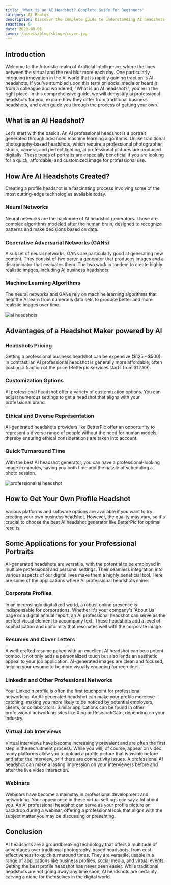 ```yaml
---
title: 'What is an AI Headshot? Complete Guide for Beginners'
category: AI Photos
description: Discover the complete guide to understanding AI headshots—what they are, how they're made, and how to use them professionally. Learn how AI-generated portraits are revolutionizing personal branding in the digital age.
readtime: 5
date: 2023-09-01
cover: /assets/blog/<blog>/cover.jpg
---
```

## Introduction

Welcome to the futuristic realm of Artificial Intelligence, where the lines between the virtual and the real blur more each day. One particularly intriguing innovation in the AI world that is rapidly gaining traction is AI headshots. If you've stumbled upon this term on social media or heard it from a colleague and wondered, "What is an AI headshot?", you're in the right place. In this comprehensive guide, we will demystify ai professional headshots for you, explore how they differ from traditional business headshots, and even guide you through the process of getting your own.

## What is an AI Headshot?

Let's start with the basics. An AI professional headshot is a portrait generated through advanced machine learning algorithms. Unlike traditional photography-based headshots, which require a professional photographer, studio, camera, and perfect lighting, ai professional pictures are produced digitally. These types of portraits are especially beneficial if you are looking for a quick, affordable, and customized image for professional use.

## How Are AI Headshots Created?

Creating a profile headshot is a fascinating process involving some of the most cutting-edge technologies available today.

### Neural Networks

Neural networks are the backbone of AI headshot generators. These are complex algorithms modeled after the human brain, designed to recognize patterns and make decisions based on data.

### Generative Adversarial Networks (GANs)

A subset of neural networks, GANs are particularly good at generating new content. They consist of two parts: a generator that produces images and a discriminator that evaluates them. The two work in tandem to create highly realistic images, including AI business headshots.

### Machine Learning Algorithms

The neural networks and GANs rely on machine learning algorithms that help the AI learn from numerous data sets to produce better and more realistic images over time.

![ai headshots](https://www.betterpic.io/_vercel/image?url=/assets/blog/media/model-examples-1/betterpic-generated-headshot-505.jpg&w=768&q=70)

## Advantages of a Headshot Maker powered by AI

### Headshots Pricing

Getting a professional business headshot can be expensive ($125 - $500). In contrast, an AI professional headshot is generally more affordable, often costing a fraction of the price (Betterpic services starts from $12.99).

### Customization Options

AI professional headshot offer a variety of customization options. You can adjust numerous settings to get a headshot that aligns with your professional brand.

### Ethical and Diverse Representation

AI-generated headshots providers like BetterPic offer an opportunity to represent a diverse range of people without the need for human models, thereby ensuring ethical considerations are taken into account.

### Quick Turnaround Time

With the best AI headshot generator, you can have a professional-looking image in minutes, saving you both time and the hassle of scheduling a photo session.

![professional ai headshot](https://www.betterpic.io/_vercel/image?url=/assets/blog/media/model-examples-1/betterpic-generated-headshot-30.jpg&w=768&q=70)

## How to Get Your Own Profile Headshot

Various platforms and software options are available if you want to try creating your own business headshot. However, the quality may vary, so it's crucial to choose the best AI headshot generator like BetterPic for optimal results.

## Some Applications for your Professional Portraits

AI-generated headshots are versatile, with the potential to be employed in multiple professional and personal settings. Their seamless integration into various aspects of our digital lives make them a highly beneficial tool. Here are some of the applications where AI professional headshots shine:

### Corporate Profiles

In an increasingly digitalized world, a robust online presence is indispensable for corporations. Whether it's your company's 'About Us' page or a digital annual report, an AI professional headshot can serve as the perfect visual element to accompany text. These headshots add a level of sophistication and uniformity that resonates well with the corporate image.

### Resumes and Cover Letters

A well-crafted resume paired with an excellent AI headshot can be a potent combo. It not only adds a personalized touch but also lends an aesthetic appeal to your job application. AI-generated images are clean and focused, helping your resume to be more visually engaging for recruiters.

### LinkedIn and Other Professional Networks

Your LinkedIn profile is often the first touchpoint for professional networking. An AI-generated headshot can make your profile more eye-catching, making you more likely to be noticed by potential employers, clients, or collaborators. Similar applications can be found in other professional networking sites like Xing or ResearchGate, depending on your industry.

### Virtual Job Interviews

Virtual interviews have become increasingly prevalent and are often the first step in the recruitment process. While you will, of course, appear on video, many platforms allow you to upload a profile picture that is visible before and after the interview, or if there are connectivity issues. A professional AI headshot can make a lasting impression on your interviewers before and after the live video interaction.

### Webinars

Webinars have become a mainstay in professional development and networking. Your appearance in these virtual settings can say a lot about you. An AI professional headshot can serve as your profile picture or backdrop during a webinar, offering a professional look that aligns with the subject matter you may be discussing or presenting.

## Conclusion

AI headshots are a groundbreaking technology that offers a multitude of advantages over traditional photography-based headshots, from cost-effectiveness to quick turnaround times. They are versatile, usable in a range of applications like business profiles, social media, and virtual events. Getting the best profile headshot has never been easier. While traditional headshots are not going away any time soon, AI headshots are certainly carving a niche for themselves in the digital world.
